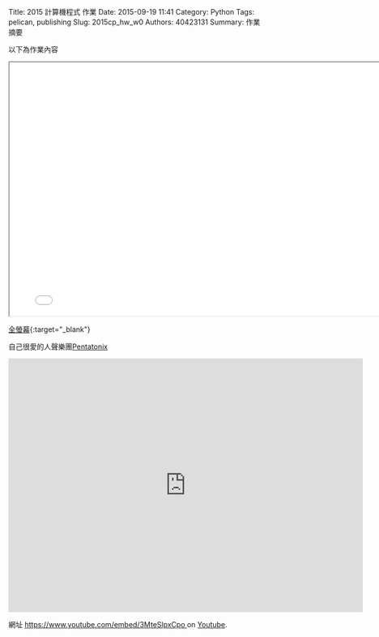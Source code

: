 Title: 2015 計算機程式 作業
Date: 2015-09-19 11:41
Category: Python
Tags: pelican, publishing
Slug: 2015cp_hw_w0
Authors: 40423131
Summary: 作業摘要

以下為作業內容

<iframe src="40423131_cp_w0_p.html" width="790" height="500"></iframe>

[全螢幕](40423131_cp_w0_p.html){:target="_blank"}

自己很愛的人聲樂團<a href="https://www.youtube.com/user/PTXofficial">Pentatonix</a></p>
<iframe width="700" height="500" src="https://www.youtube.com/embed/3MteSlpxCpo" frameborder="0" allowfullscreen></iframe></p> 網址 <a href="https://www.youtube.com/embed/3MteSlpxCpo"> https://www.youtube.com/embed/3MteSlpxCpo </a> on <a href="https://www.youtube.com/">Youtube</a>.</p>